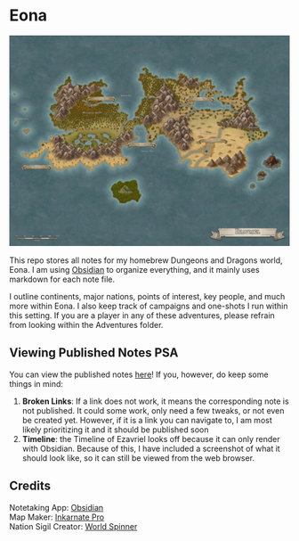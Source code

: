 # Eona

![A map of Ezavriel](https://github.com/rhysstever/Eona/blob/main/Images/Ezavriel_Maps/Ezavriel_Labeled.jpg)

This repo stores all notes for my homebrew Dungeons and Dragons world, Eona. I am using [Obsidian](https://obsidian.md/) to organize everything, and it mainly uses markdown for each note file.

I outline continents, major nations, points of interest, key people, and much more within Eona. I also keep track of campaigns and one-shots I run within this setting. If you are a player in any of these adventures, please refrain from looking within the Adventures folder.

## Viewing Published Notes PSA
You can view the published notes [here](https://eona.netlify.app/)! If you, however, do keep some things in mind: 
1. **Broken Links**: If a link does not work, it means the corresponding note is not published. It could some work, only need a few tweaks, or not even be created yet. However, if it is a link you can navigate to, I am most likely prioritizing it and it should be published soon
2. **Timeline**: the Timeline of Ezavriel looks off because it can only render with Obsidian. Because of this, I have included a screenshot of what it should look like, so it can still be viewed from the web browser. 

## Credits
Notetaking App: [Obsidian](https://obsidian.md/)  
Map Maker: [Inkarnate Pro](https://inkarnate.com/)  
Nation Sigil Creator: [World Spinner](https://worldspinner.com/heraldry/device_editor/)
